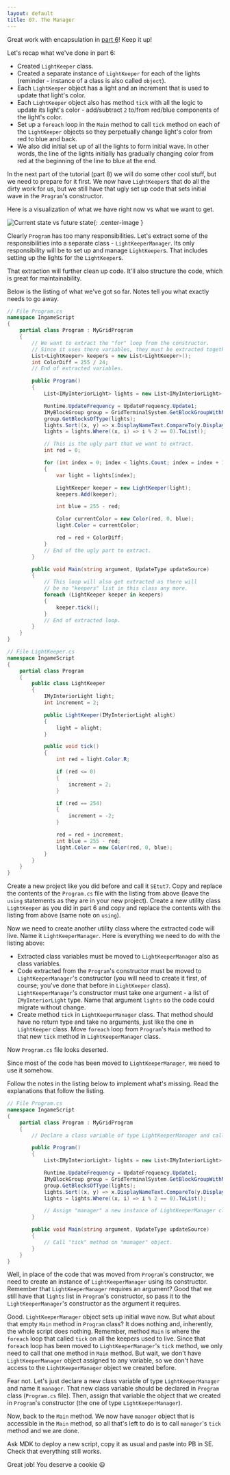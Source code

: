 ```yaml
---
layout: default
title: 07. The Manager
---
```


Great work with encapsulation in [part 6](06-advanced-colorful-runway-objects-rule)! Keep it up!

Let's recap what we've done in part 6:
- Created `LightKeeper` class.
- Created a separate instance of `LightKeeper` for each of the lights (reminder - instance of a class is also called `object`).
- Each `LightKeeper` object has a light and an increment that is used to update that light's color.
- Each `LightKeeper` object also has method `tick` with all the logic to update its light's color - add/subtract `2` to/from red/blue components of the light's color.
- Set up a `foreach` loop in the `Main` method to call `tick` method on each of the `LightKeeper` objects so they perpetually change light's color from red to blue and back.
- We also did initial set up of all the lights to form initial wave. In other words, the line of the lights initially has gradually changing color from red at the beginning of the line to blue at the end.

In the next part of the tutorial (part 8) we will do some other cool stuff, but we need to prepare for it first.
We now have `LightKeeper`s that do all the dirty work for us, but we still have that ugly set up code that sets initial wave in the `Program`'s constructor.

Here is a visualization of what we have right now vs what we want to get.

![Current state vs future state](assets/img/07-current-vs-future.png){: .center-image }

Clearly `Program` has too many responsibilities.
Let's extract some of the responsibilities into a separate class - `LightKeeperManager`. Its only responsibility will be to set up and manage `LightKeeper`s. That includes setting up the lights for the `LightKeeper`s.

That extraction will further clean up code.
It'll also structure the code, which is great for maintainability.

Below is the listing of what we've got so far.
Notes tell you what exactly needs to go away.

```csharp
// File Program.cs
namespace IngameScript
{
    partial class Program : MyGridProgram
    {
        // We want to extract the "for" loop from the constructor.
        // Since it uses there variables, they must be extracted together with the loop.
        List<LightKeeper> keepers = new List<LightKeeper>();
        int ColorDiff = 255 / 24;
        // End of extracted variables.

        public Program()
        {
            List<IMyInteriorLight> lights = new List<IMyInteriorLight>();

            Runtime.UpdateFrequency = UpdateFrequency.Update1;
            IMyBlockGroup group = GridTerminalSystem.GetBlockGroupWithName("Runway Lights");
            group.GetBlocksOfType(lights);
            lights.Sort((x, y) => x.DisplayNameText.CompareTo(y.DisplayNameText));
            lights = lights.Where((x, i) => i % 2 == 0).ToList();

            // This is the ugly part that we want to extract.
            int red = 0;

            for (int index = 0; index < lights.Count; index = index + 1)
            {
                var light = lights[index];

                LightKeeper keeper = new LightKeeper(light);
                keepers.Add(keeper);

                int blue = 255 - red;

                Color currentColor = new Color(red, 0, blue);
                light.Color = currentColor;

                red = red + ColorDiff;
            }
            // End of the ugly part to extract.
        }

        public void Main(string argument, UpdateType updateSource)
        {
            // This loop will also get extracted as there will
            // be no "keepers" list in this class any more.
            foreach (LightKeeper keeper in keepers)
            {
                keeper.tick();
            }
            // End of extracted loop.
        }
    }
}
```

```csharp
// File LightKeeper.cs
namespace IngameScript
{
    partial class Program
    {
        public class LightKeeper
        {
            IMyInteriorLight light;
            int increment = 2;

            public LightKeeper(IMyInteriorLight alight)
            {
                light = alight;
            }

            public void tick()
            {
                int red = light.Color.R;

                if (red <= 0)
                {
                    increment = 2;
                }

                if (red == 254)
                {
                    increment = -2;
                }

                red = red + increment;
                int blue = 255 - red;
                light.Color = new Color(red, 0, blue);
            }
        }
    }
}
```

Create a new project like you did before and call it `SEtut7`.
Copy and replace the contents of the `Program.cs` file with the listing from above (leave the `using` statements as they are in your new project).
Create a new utility class `LightKeeper` as you did in part 6 and copy and replace the contents with the listing from above (same note on `using`).

Now we need to create another utility class where the extracted code will live. Name it `LightKeeperManager`. Here is everything we need to do with the listing above:
- Extracted class variables must be moved to `LightKeeperManager` also as class variables.
- Code extracted from the `Program`'s constructor must be moved to `LightKeeperManager`'s constructor (you will need to create it first, of course; you've done that before in `LightKeeper` class). `LightKeeperManager`'s constructor must take one argument - a list of `IMyInteriorLight` type. Name that argument `lights` so the code could migrate without change.
- Create method `tick` in `LightKeeperManager` class. That method should have no return type and take no arguments, just like the one in `LightKeeper` class. Move `foreach` loop from `Program`'s `Main` method to that new `tick` method in `LightKeeperManager` class.

Now `Program.cs` file looks deserted.

Since most of the code has been moved to `LightKeeperManager`, we need to use it somehow.

Follow the notes in the listing below to implement what's missing. Read the explanations that follow the listing.

```csharp
// File Program.cs
namespace IngameScript
{
    partial class Program : MyGridProgram
    {
        // Declare a class variable of type LightKeeperManager and call it "manager".

        public Program()
        {
            List<IMyInteriorLight> lights = new List<IMyInteriorLight>();

            Runtime.UpdateFrequency = UpdateFrequency.Update1;
            IMyBlockGroup group = GridTerminalSystem.GetBlockGroupWithName("Runway Lights");
            group.GetBlocksOfType(lights);
            lights.Sort((x, y) => x.DisplayNameText.CompareTo(y.DisplayNameText));
            lights = lights.Where((x, i) => i % 2 == 0).ToList();

            // Assign "manager" a new instance of LightKeeperManager class.
        }

        public void Main(string argument, UpdateType updateSource)
        {
            // Call "tick" method on "manager" object.
        }
    }
}
```

Well, in place of the code that was moved from `Program`'s constructor, we need to create an instance of `LightKeeperManager` using its constructor.
Remember that `LightKeeperManager` requires an argument? Good that we still have that `lights` list in `Program`'s constructor, so pass it to the `LightKeeperManager`'s constructor as the argument it requires.

Good.
`LightKeeperManager` object sets up initial wave now.
But what about that empty `Main` method in `Program` class?
It does nothing and, inherently, the whole script does nothing.
Remember, method `Main` is where the `foreach` loop that called `tick` on all the keepers used to live.
Since that `foreach` loop has been moved to `LightKeeperManager`'s `tick` method, we only need to call that one method in `Main` method.
But wait, we don't have `LightKeeperManager` object assigned to any variable, so we don't have access to the `LightKeeperManager` object we created before.

Fear not.
Let's just declare a new class variable of type `LightKeeperManager` and name it `manager`.
That new class variable should be declared in `Program` class (`Program.cs` file).
Then, assign that variable the object that we created in `Program`'s constructor (the one of type `LightKeeperManager`).

Now, back to the `Main` method. We now have `manager` object that is accessible in the `Main` method, so all that's left to do is to call `manager`'s `tick` method and we are done.

Ask MDK to deploy a new script, copy it as usual and paste into PB in SE.
Check that everything still works.

Great job! You deserve a cookie 😃
